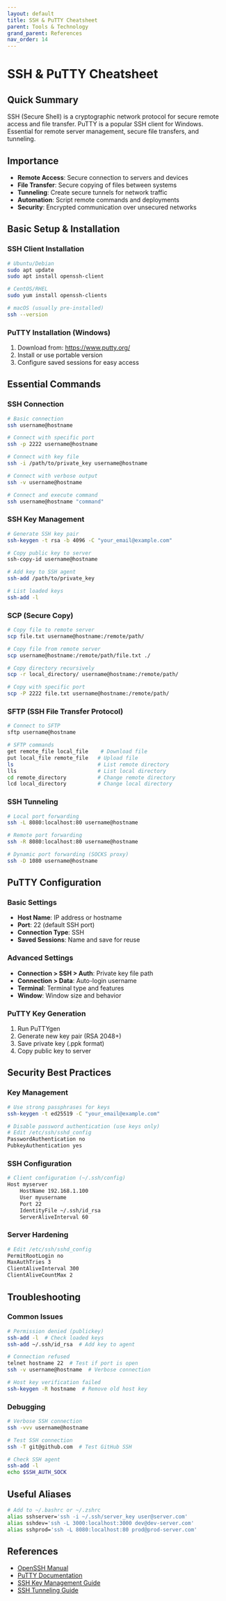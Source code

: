 ```yaml
---
layout: default
title: SSH & PuTTY Cheatsheet
parent: Tools & Technology
grand_parent: References
nav_order: 14
---
```


# SSH & PuTTY Cheatsheet

## Quick Summary
SSH (Secure Shell) is a cryptographic network protocol for secure remote access and file transfer. PuTTY is a popular SSH client for Windows. Essential for remote server management, secure file transfers, and tunneling.

## Importance
- **Remote Access**: Secure connection to servers and devices
- **File Transfer**: Secure copying of files between systems
- **Tunneling**: Create secure tunnels for network traffic
- **Automation**: Script remote commands and deployments
- **Security**: Encrypted communication over unsecured networks

## Basic Setup & Installation

### SSH Client Installation
```bash
# Ubuntu/Debian
sudo apt update
sudo apt install openssh-client

# CentOS/RHEL
sudo yum install openssh-clients

# macOS (usually pre-installed)
ssh --version
```

### PuTTY Installation (Windows)
1. Download from: https://www.putty.org/
2. Install or use portable version
3. Configure saved sessions for easy access

## Essential Commands

### SSH Connection
```bash
# Basic connection
ssh username@hostname

# Connect with specific port
ssh -p 2222 username@hostname

# Connect with key file
ssh -i /path/to/private_key username@hostname

# Connect with verbose output
ssh -v username@hostname

# Connect and execute command
ssh username@hostname "command"
```

### SSH Key Management
```bash
# Generate SSH key pair
ssh-keygen -t rsa -b 4096 -C "your_email@example.com"

# Copy public key to server
ssh-copy-id username@hostname

# Add key to SSH agent
ssh-add /path/to/private_key

# List loaded keys
ssh-add -l
```

### SCP (Secure Copy)
```bash
# Copy file to remote server
scp file.txt username@hostname:/remote/path/

# Copy file from remote server
scp username@hostname:/remote/path/file.txt ./

# Copy directory recursively
scp -r local_directory/ username@hostname:/remote/path/

# Copy with specific port
scp -P 2222 file.txt username@hostname:/remote/path/
```

### SFTP (SSH File Transfer Protocol)
```bash
# Connect to SFTP
sftp username@hostname

# SFTP commands
get remote_file local_file    # Download file
put local_file remote_file   # Upload file
ls                           # List remote directory
lls                          # List local directory
cd remote_directory          # Change remote directory
lcd local_directory          # Change local directory
```

### SSH Tunneling
```bash
# Local port forwarding
ssh -L 8080:localhost:80 username@hostname

# Remote port forwarding
ssh -R 8080:localhost:80 username@hostname

# Dynamic port forwarding (SOCKS proxy)
ssh -D 1080 username@hostname
```

## PuTTY Configuration

### Basic Settings
- **Host Name**: IP address or hostname
- **Port**: 22 (default SSH port)
- **Connection Type**: SSH
- **Saved Sessions**: Name and save for reuse

### Advanced Settings
- **Connection > SSH > Auth**: Private key file path
- **Connection > Data**: Auto-login username
- **Terminal**: Terminal type and features
- **Window**: Window size and behavior

### PuTTY Key Generation
1. Run PuTTYgen
2. Generate new key pair (RSA 2048+)
3. Save private key (.ppk format)
4. Copy public key to server

## Security Best Practices

### Key Management
```bash
# Use strong passphrases for keys
ssh-keygen -t ed25519 -C "your_email@example.com"

# Disable password authentication (use keys only)
# Edit /etc/ssh/sshd_config
PasswordAuthentication no
PubkeyAuthentication yes
```

### SSH Configuration
```bash
# Client configuration (~/.ssh/config)
Host myserver
    HostName 192.168.1.100
    User myusername
    Port 22
    IdentityFile ~/.ssh/id_rsa
    ServerAliveInterval 60
```

### Server Hardening
```bash
# Edit /etc/ssh/sshd_config
PermitRootLogin no
MaxAuthTries 3
ClientAliveInterval 300
ClientAliveCountMax 2
```

## Troubleshooting

### Common Issues
```bash
# Permission denied (publickey)
ssh-add -l  # Check loaded keys
ssh-add ~/.ssh/id_rsa  # Add key to agent

# Connection refused
telnet hostname 22  # Test if port is open
ssh -v username@hostname  # Verbose connection

# Host key verification failed
ssh-keygen -R hostname  # Remove old host key
```

### Debugging
```bash
# Verbose SSH connection
ssh -vvv username@hostname

# Test SSH connection
ssh -T git@github.com  # Test GitHub SSH

# Check SSH agent
ssh-add -l
echo $SSH_AUTH_SOCK
```

## Useful Aliases
```bash
# Add to ~/.bashrc or ~/.zshrc
alias sshserver='ssh -i ~/.ssh/server_key user@server.com'
alias sshdev='ssh -L 3000:localhost:3000 dev@dev-server.com'
alias sshprod='ssh -L 8080:localhost:80 prod@prod-server.com'
```

## References
- [OpenSSH Manual](https://www.openssh.com/manual.html)
- [PuTTY Documentation](https://www.putty.org/)
- [SSH Key Management Guide](https://docs.github.com/en/authentication/connecting-to-github-with-ssh)
- [SSH Tunneling Guide](https://www.ssh.com/academy/ssh/tunneling)
